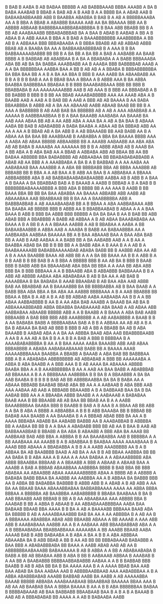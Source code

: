 B  BAB   B AABA  B  AB BABAA BBBBB A AB BABBBAAAB BBBA  AAABB A   BA B BABA  AAABAB B   BBAB A BAB AB A  B AAB B A  A  BBBB   BA A  ABAB AAB B  BABAABABBAABB  ABB  B BAABBA ABABBA B BAB B A AB  A BBBBBAAABA AA  A  B  BBA A BBAB A  ABABBB  BAAAA AAB  AA  BA BBAAAA  BBB AA B ABBBB ABBAAB BABBBBAAABBBABABBBBA B B  BAA ABB BBABB BB    B A BB AB    AAABAAABB  BBBABABBBAB BA  A BAA B     ABAB  B AABAB A BB A B  ABAA   B A ABB  AAAA B  BBA A B BAB    A BAAABBBBBBB AAABBBBBA A  BB AB B  A  ABBAAA BBB   BBBABAABA   A B BBBA BBABB  AB    AB ABBAB   ABBB   BBAB  AB  A BAABA   BA AA A    BABBAABABBBBAB  B A AAA B  B BA  BABBAAAAABABBB BB  BB B A BA  BB  A BA BB A BAB A   AABABB AA BAAB BBBB A B   BABBAB  AB ABABBAA B A  BA A BBABABA  A A  BABB  BBBAAABA ABA  BB AB BA BA BABBA     AAABBABB AA B  AAABA BBB  BABBBBAB AAAB A   A   A BA  BBBBBBAA  AABBA BAA  A  BB B AB AB A A BBABA  B BBBABBBBBBA BA  BBA BAA    BB A  A B A BA  AA  BBA  B BBB B   AAA AABB BA  ABAABABB AA B B A B B  B  BAB A AA B BBAB    BAA A BBAA A B ABBB  AAA   B BA ABBA BAABBA BABBBBAA BBABAA B  B BBB BAAABABBAAA  BBB BB BBB B BBABBABA  B AA    AAAAAAAABBB AAB B AB AAA   B B BBB AA  BBBABAB A B  BB BABBB  B BBB B     B BB AA BBAB AAAABABBBBB AAA AA AAAB ABA A    B BAABB   AAB A AAB  A B BAB   BB   A  AAB A BBB AB AB BAAAA B  AA  BABA   BBAABBBA B ABBB AB A BA AA ABAAAB AABB ABAAB BAAB  BB BB B A  AAA      A BABBBBB  B AB AAB BAB   BA BBBBBB    AB A AB A AAA  ABABBAB A A AAAAA  B AABBBAABBAA B B     A BAA   BAAABB  AAABABA AA BAAAB BA AAB AAA ABAA  BB  AB A AA ABB ABA A  AAA BA  A AB A   BA BAA B ABAAA AABA  BB BAB B ABABABBB A BABA BAABA A  ABAA AB BA BBBAB ABB AA AA A AA A  B BBAB AB A BA ABB B A AB BBAAABB   BB AAB BABB AA B A  ABAA AA BA BAA BB  AAABBAAB B    AABABBA A BBA BA  BAAAA  BBBB  AAA A AABA   AB  ABAA  BBBBB ABBAABBB  BB A AAABB AABAABB AA  ABA ABA  AB   AB BABA B   AAAABA AA AAAAAA  BB  B B A ABBB ABAB AB B AAAB  BA A BB ABA A  B ABA   BAB AA A BBAB  A ABBABA  ABB  AB BBAA  BB AA BB BABAA  ABBBBB BBA BABABBBB AB  ABBAABAA  BB BBABABABABBABB A ABAB AB   AA  BBB  A A AAABBABA A BA  B  A B BABBAB A A  AA AABA  AA AABABAAB BAA  AAABBB A A       ABA  BB BBBBABB   BBA AB BBBA  AAABBB AB BBBABB BB  B BBA A A AB  BAA A B ABB AA BAA B A ABBABAA A  BBAAA ABBBABBBB  ABA B  AB  BABBABAABABABAABBB AABBA  AB  B   ABB B A BAA A B  BAAA  A  BA BBABBAB BAB A  B BAAAB A AABB   B  BBBAB A B A BAB B  B BBBBBBBABAAAABBBB A     BBB  ABA B BBBB BB  A AA AAA  B  AABB   B  BB  BAAA  BBA   BB BB BA  BAA   ABABBA AA BAAAA ABBABB ABB AABB AB    ABAAABAA AAB BBABBAAB  BB B  BA AA   A   BAABBBBBA ABB A BABBBABBAB A  AB AAAABAABAB BB A  B BBAA  A  ABA  AABBABAAA  ABB BA BAABA  AB   BBBBB BBB B ABBB AA B   BBABBAABAB B ABAA  A  A  A   BAA BAAA B ABB B BBB BA ABBB  BBB BBBBB     A BA BA  BAA B AA B BAB  BB  ABB ABAB BBB A BBABBBB A BABB AB ABBAA A B AB ABAA   BAAABABABA  AA BAAA A B   A BB B A A      A   BBAAA   AABBB  A AB B  BBABAA  A    AABA A BB BABAABAABBB  A ABBA AAB A AAABA B  BABB       AA BABAABBBA AA A AABBAABA AABBAA  BAAAAA BB A B BAA    ABAAAB BAA A BAA ABA BAB  BB A AAB B AAB AABAA A    A BABB BB  A  BA   AABABB AAB  A A B AA A BAABBA ABAB BA BB B B   BB  BB   A A  BABB  ABA  A  B   AAA B A   A AB B A BAABAAAAABB   BABABBAAAAABAB ABABA  BABB BB   B   AABBB ABA  AA AB A  B A AAA BAABBB      BAAA AB ABB  BB A A  A BA BB BAAA AA  B  B A  ABB B A  B B AAB B   B BB   BAB B  A B BBA A BBBBB   BBB   B AA  AB BA  B BBB B   BAAB BBB  B BABB ABB  BA  BBAAABAB ABA  BBA BB BBA A A AAA  BB ABA ABB   BBB   BA B    BBB  BBBAAA A A B BBAABB    ABA   B ABBABBB BABBAAAA B B A  ABB AB ABBBB AABAA  ABA ABABABAA  B  AB B      BA AA A AB      BAB B  AAAABBAA  B BA BABABA  B AAAB BBAABAB  B AB BAA ABA  AAB   ABBB  BAB AA BBABBAB AA B BAAAABBB  BA  BB  BBBBABBA AB B BAA   BAAB A A   BABB BBA ABA BBA A  BA ABA AA   AABBB BBBBAAA A B A  AAB BBABBB BB BBAA A BBA B A  AB A   B A AB BB   ABBAB   AABA  AABAABA AA  B B A  A   BB ABAA AABBABBBB B  AA B A     AA ABA BAB  AAABB A  BAAAB BA AB BA      B ABBAAAABBBABB ABBA BBABBA  BAABAAAAB  ABA  BAAB A AB ABAA  ABB  AABBABAA   ABAABB  BBBBB    ABB  A A B BAABB    A B  BAAA A  ABA   BAB  AABB BBBAABB A  BAB BBB BBB  ABB  AAABBBBB  A A AB  AABABBBB A BAAB B B A  AA  BABABA BABB A BBBBAABAA BAB  A B B     A ABBAA AA AB AB A B  A BA B ABAAA BA  BAB AB BBB B BBB B  AB  A  BB A BBABB  BA  AB B ABA  BAAABB B AABAB  ABA A  A BA  AA  ABBBA  BAAB  ABA AAB BBABBBBAABB A    AA B A AA AB A  BA B  B  A  A  B B A BAB  A     BBB   B BBBBAA  B  A AAAABABABBBBA B AA A B BAA  AAAA AABA   BAAABB   ABB AAB ABAA  BBBABBBB A ABABA AABABAABAAAB    BABB BB A BAAAA  AAAB AAAAABBBAAAA BAABBA A BBABB A  BAAAB A  ABA BAB  BB BABBBAA BBB A B A ABABABA  ABBBBBBBB AB ABBABAB A BBB   BB AAAAAABA   A    ABBA B ABA BAABB A  A BBB AAA B B   AB AAAA  BA  ABAAAA ABBBB BAABA BBA A A   B AAABBBBBBA  B AA   A  AAB AA BAA BABB A  ABABBBAB   AB BBAAAA A  B A  A  BBBBAAA AABBBBA B B BA  B A BBAABBB A  BA BA  AAB BAABA B B B B B  BAB AB  BB  ABBBBAABBA BA    BA B BABA AA A  ABAAA  BBBABB  BAABAB BBAB   ABA BB   AA A   A   AABAAB B ABA BBB  AAB AAA AABAA AB AAB  A BBBABB BBAAABB   A B A BABBAAB  BAA BA B BA AABAB BBB AA   A  A  BBAABA ABBB BAABB A   A  AABAAAB A BABABAA BAAB AAA B  BB BBAABB AB  AB  BAA BB BBAB AA B  A     A AABB BAAABBBBAA    BAABA BBB B  BAABB    B  BAB A B AAA B A  BBAA AB   BB  ABB  A    A   BA B  ABA A BBBB A ABBABBA  A B B B ABB   BAAABA BB  B BBBAB BB BABAB AAA   BAABB A AA  BAAABA B A A   BBBAB ABAB BBB BA AA A B AAAA BBBABA ABABB BA  AABABB   BABBB   AA B AAABABBAB B ABBBBA BB A AABAA  BB BB   B A A   BAA    A  ABABABB BBB BB AB AA B  BAA B  AAB AB BABBAAABBAB B BBABB A BA ABA  B ABAABB   A BBB ABA BA AAAB  BB AABBAAB  BAB  ABB  BBA A  ABBBA  B    B AA BAAABABBA    AAB B     BBBBBA   A A BB AAABAAA AA AAABB  B A  B ABABBAA B BAABAA AAAA    AAAABAAA B A    AAAB BBB ABAAA A BBABABBA   A   B B  A A  AABB  AAABBBBB AA B   A B ABBAA BA AB BAABBBB BAAB A AB BA A AA B B AB  BBAA AABBBA  BB BB AA  BABA  B  B ABA  AAA  A B AAA A A AAA BABAA  A  A ABAAABBBBB ABA ABBB  BBAABBA   BBBAAB A A BBAABB A BBB   A ABAAB A ABAAB  BAA A AAABB A BAB  A          BBBAB ABAABBAA AABBBBA BBBB  B BAB BBA BB   BBB ABABAA   AA ABAABBB ABAA AAAAAABBBBB ABAA A   BBBB AB  A    ABBBB A   BABABA   BABB  BBAA  BA   AABBB  AA AABBBA   AA A  B ABBAA   BA BABBB  BBB AA B ABBA  BB BABABBA BABBBB B  ABBB ABB  B  A ABAB A B AB  ABB A AA BA  AA BBAAB    BAAA ABAAABBABAA BABBABBAAAA AAAA AA ABBA BBBA    BBBAA A  BBBBBA AB BAABBBA  AABABBBBB B   BBABA BAABAAA B BA B  AAB BBAABB AAB BBBAB B BB A B AA ABAABAAA AAA  ABBBB BBA     B AAABAB  B BB A  ABBA   B ABAAB  B AA ABBABAAABBBBAA   AABA BAA  BABAAB BBAAB  BBA AAAA B B BA A  AB  A    BAAAABB BBBAAA BAAB ABA BA BBBBB    B AB A AAAABBAAABBB  BAB BA AA  A AA ABBBBA   B A AB   AA B A BBBAAAA ABABBBA  ABAB ABB BBAABB   ABAAA  A BB   AAAAB   A  AAA   ABB ABB B AAABABAAA    AABBB   AA  A  B A AABAAA ABB BBAABABBAB ABA A A A B BBBAABABAA BBABBABBAAA  AAAAABA A  BB AAABB  BBAAB AABA AAAAB BAB B ABB BABAABA  A B  ABA A BA A B B A ABA  ABBBAA ABAAABA BA B ABB  BBAB A BB B AA   AB BB BB   BBBABAAAB  BABABBB  A    BAA BBB A  ABABABBBABA BB BAAA A AABB ABAB AAB AB  AA B  ABBBBBBAABAAABB BABAAAAAA  B AB  B  ABBA   A A BB  A     ABABAABABA B BABB A BB  AB BBABAA  ABB  B ABA B BB B    AABAAAB ABBAA B AAABAB B   A AA BB A BAABABBB BBBBAABBABABBB AABAA  A   A B B BABBAB BBB BAABB   B  AB B ABA BB BA B   BA AAAA   AAA  B A  A  AAAA  BBAB BAA AAB BAA ABAB BA   BAA AABAA  AAB B ABBBBAABBAAB AAA AABABBBAA A B A ABBA ABABBBABAB AAABB   BABBAB AABB  BA  AABB  A AB AAAAABBA  BAAAB BBBBB ABBABA AAABAAABAAB BBAABBAB  BAAAAA BBAA AAA B  AB AA AB BAABAB  BAA A BBBA BAAAA B AA A  B B  ABA BBBBBBAA BABAA B BBBBABAAAB AB BAA BABBABB  BBAABAAB BAA  B A B A B  A BAAAB B  AAB AB A BBBABABAB  BB   AAAA A A AB   B  BABAABA AABB